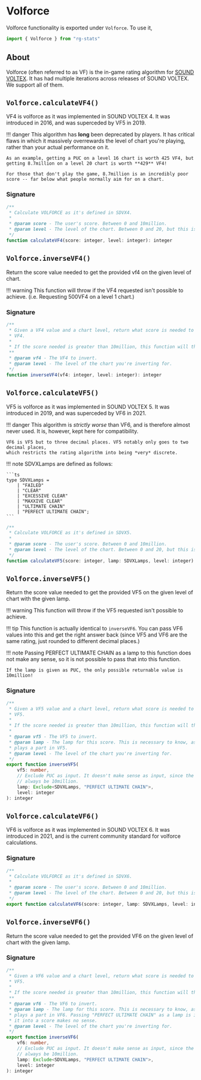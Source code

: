 # Volforce

Volforce functionality is exported under `Volforce`. To use it,
```ts
import { Volforce } from "rg-stats"
```

## About

Volforce (often referred to as VF) is the in-game rating algorithm for [SOUND VOLTEX](https://en.wikipedia.org/wiki/Sound_Voltex). It has had multiple iterations across
releases of SOUND VOLTEX. We support all of them.

## `Volforce.calculateVF4()`

VF4 is volforce as it was implemented in SOUND VOLTEX 4. It was introduced in 2016, and was superceded by VF5 in 2019.

!!! danger
	This algorithm has **long** been deprecated by players. It has critical flaws in which
	it massively overrewards the level of chart you're playing, rather than your actual performance on it.

	As an example, getting a PUC on a level 16 chart is worth 425 VF4, but getting 8.7million on a level 20 chart is worth **429** VF4!

	For those that don't play the game, 8.7million is an incredibly poor score -- far below what people normally aim for on a chart.

### Signature

```ts
/**
 * Calculate VOLFORCE as it's defined in SDVX4.
 *
 * @param score - The user's score. Between 0 and 10million.
 * @param level - The level of the chart. Between 0 and 20, but this is not enforced.
 */
function calculateVF4(score: integer, level: integer): integer
```

## `Volforce.inverseVF4()`

Return the score value needed to get the provided vf4 on the given level of chart.

!!! warning
	This function will throw if the VF4 requested isn't possible to achieve.
	(i.e. Requesting 500VF4 on a level 1 chart.)

### Signature

```ts
/**
 * Given a VF4 value and a chart level, return what score is needed to get that
 * VF4.
 *
 * If the score needed is greater than 10million, this function will throw.
 **
 * @param vf4 - The VF4 to invert.
 * @param level - The level of the chart you're inverting for.
 */
function inverseVF4(vf4: integer, level: integer): integer
```

## `Volforce.calculateVF5()`

VF5 is volforce as it was implemented in SOUND VOLTEX 5. It was introduced in 2019, and was superceded by VF6 in 2021.

!!! danger
	This algorithm is *strictly worse* than VF6, and is therefore almost never used.
	It is, however, kept here for compatibility.

	VF6 is VF5 but to three decimal places. VF5 notably only goes to two decimal places,
	which restricts the rating algorithm into being *very* discrete.

!!! note
	SDVXLamps are defined as follows:

	```ts
	type SDVXLamps =
		| "FAILED"
		| "CLEAR"
		| "EXCESSIVE CLEAR"
		| "MAXXIVE CLEAR"
		| "ULTIMATE CHAIN"
		| "PERFECT ULTIMATE CHAIN";
	```

```ts
/**
 * Calculate VOLFORCE as it's defined in SDVX5.
 *
 * @param score - The user's score. Between 0 and 10million.
 * @param level - The level of the chart. Between 0 and 20, but this is not enforced.
 */
function calculateVF5(score: integer, lamp: SDVXLamps, level: integer): number
```

## `Volforce.inverseVF5()`

Return the score value needed to get the provided VF5 on the given level of chart with the given lamp.

!!! warning
	This function will throw if the VF5 requested isn't possible to achieve.

!!! tip
	This function is actually identical to `inverseVF6`. You can pass VF6 values into this
	and get the right answer back (since VF5 and VF6 are the same rating, just rounded to different decimal places.)

!!! note
	Passing PERFECT ULTIMATE CHAIN as a lamp to this function does not make any sense,
	so it is not possible to pass that into this function.

	If the lamp is given as PUC, the only possible returnable value is 10million!

### Signature

```ts
/**
 * Given a VF5 value and a chart level, return what score is needed to get that
 * VF5.
 *
 * If the score needed is greater than 10million, this function will throw.
 *
 * @param vf5 - The VF5 to invert.
 * @param lamp - The lamp for this score. This is necessary to know, as lampCoefficient
 * plays a part in VF5.
 * @param level - The level of the chart you're inverting for.
 */
export function inverseVF5(
	vf5: number,
	// Exclude PUC as input. It doesn't make sense as input, since the answer would
	// always be 10million.
	lamp: Exclude<SDVXLamps, "PERFECT ULTIMATE CHAIN">,
	level: integer
): integer
```

## `Volforce.calculateVF6()`

VF6 is volforce as it was implemented in SOUND VOLTEX 6. It was introduced in 2021, and is the current community standard for volforce calculations.

### Signature

```ts
/**
 * Calculate VOLFORCE as it's defined in SDVX6.
 *
 * @param score - The user's score. Between 0 and 10million.
 * @param level - The level of the chart. Between 0 and 20, but this is not enforced.
 */
export function calculateVF6(score: integer, lamp: SDVXLamps, level: integer): number
```

## `Volforce.inverseVF6()`

Return the score value needed to get the provided VF6 on the given level of chart with the given lamp.

### Signature

```ts
/**
 * Given a VF6 value and a chart level, return what score is needed to get that
 * VF5.
 *
 * If the score needed is greater than 10million, this function will throw.
 **
 * @param vf6 - The VF6 to invert.
 * @param lamp - The lamp for this score. This is necessary to know, as lampCoefficient
 * plays a part in VF6. Passing "PERFECT ULTIMATE CHAIN" as a lamp is invalid, as inverting
 * it into a score makes no sense.
 * @param level - The level of the chart you're inverting for.
 */
export function inverseVF6(
	vf6: number,
	// Exclude PUC as input. It doesn't make sense as input, since the answer would
	// always be 10million.
	lamp: Exclude<SDVXLamps, "PERFECT ULTIMATE CHAIN">,
	level: integer
): integer
```

